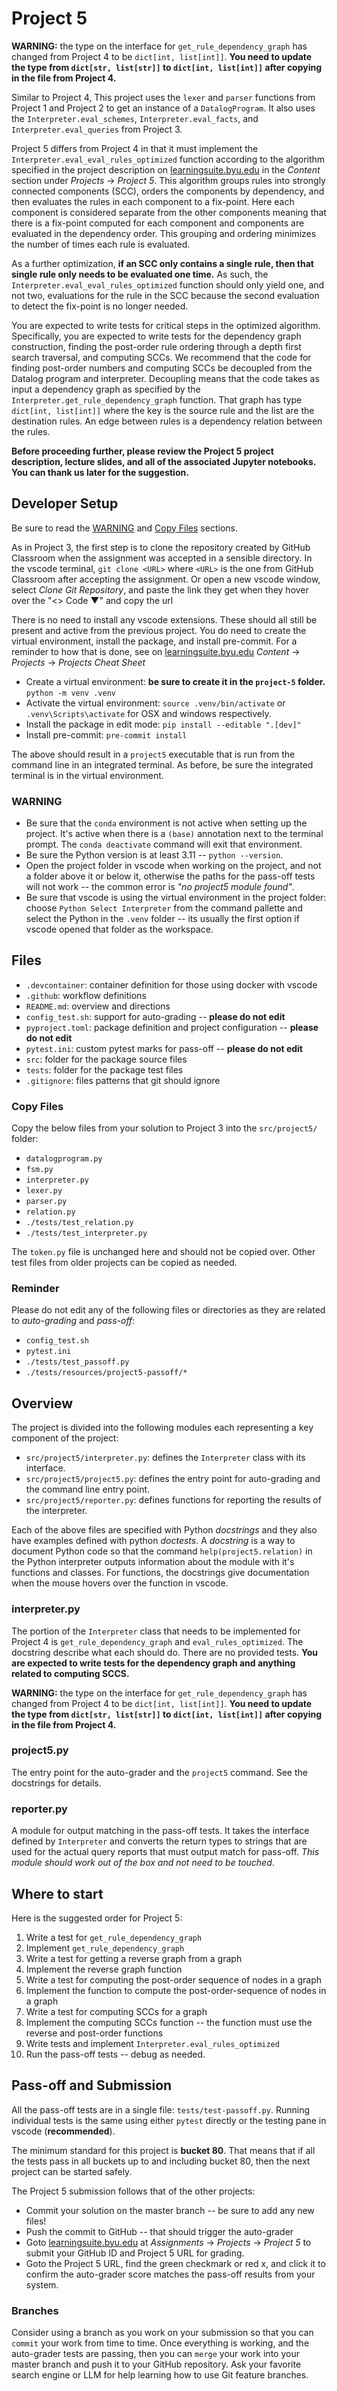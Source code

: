 # Project 5

**WARNING:** the type on the interface for `get_rule_dependency_graph` has changed from Project 4 to be `dict[int, list[int]]`. **You need to update the type from `dict[str, list[str]]` to `dict[int, list[int]]` after copying in the file from Project 4.**

Similar to Project 4, This project uses the `lexer` and `parser` functions from Project 1 and Project 2 to get an instance of a `DatalogProgram`. It also uses the `Interpreter.eval_schemes`, `Interpreter.eval_facts`, and `Interpreter.eval_queries` from Project 3.

Project 5 differs from Project 4 in that it must implement the `Interpreter.eval_eval_rules_optimized` function according to the algorithm specified in the project description on [learningsuite.byu.edu](http://learningsuite.byu.edu) in the _Content_ section under _Projects_ -> _Project 5_. This algorithm groups rules into strongly connected components (SCC), orders the components by dependency, and then evaluates the rules in each component to a fix-point. Here each component is considered separate from the other components meaning that there is a fix-point computed for each component and components are evaluated in the dependency order. This grouping and ordering minimizes the number of times each rule is evaluated.

As a further optimization, **if an SCC only contains a single rule, then that single rule only needs to be evaluated one time.** As such, the `Interpreter.eval_eval_rules_optimized` function should only yield one, and not two, evaluations for the rule in the SCC because the second evaluation to detect the fix-point is no longer needed.

You are expected to write tests for critical steps in the optimized algorithm. Specifically, you are expected to write tests for the dependency graph construction, finding the post-order rule ordering through a depth first search traversal, and computing SCCs. We recommend that the code for finding post-order numbers and computing SCCs be decoupled from the Datalog program and interpreter. Decoupling means that the code takes as input a dependency graph as specified by the `Interpreter.get_rule_dependency_graph` function. That graph has type `dict[int, list[int]]` where the key is the source rule and the list are the destination rules. An edge between rules is a dependency relation between the rules.

**Before proceeding further, please review the Project 5 project description, lecture slides, and all of the associated Jupyter notebooks. You can thank us later for the suggestion.**

## Developer Setup

Be sure to read the [WARNING](#warning) and [Copy Files](#copy-files) sections.

As in Project 3, the first step is to clone the repository created by GitHub Classroom when the assignment was accepted in a sensible directory. In the vscode terminal, `git clone <URL>` where `<URL>` is the one from GitHub Classroom after accepting the assignment. Or open a new vscode window, select _Clone Git Repository_, and paste the link they get when they hover over the "<> Code ▼" and copy the url

There is no need to install any vscode extensions. These should all still be present and active from the previous project. You do need to create the virtual environment, install the package, and install pre-commit. For a reminder to how that is done, see on [learningsuite.byu.edu](https://learningsuite.byu.edu) _Content_ &rarr; _Projects_ &rarr; _Projects Cheat Sheet_

  * Create a virtual environment: **be sure to create it in the `project-5` folder.** `python -m venv .venv`
  * Activate the virtual environment: `source .venv/bin/activate` or `.venv\Scripts\activate` for OSX and windows respectively.
  * Install the package in edit mode: `pip install --editable ".[dev]"`
  * Install pre-commit: `pre-commit install`

The above should result in a `project5` executable that is run from the command line in an integrated terminal. As before, be sure the integrated terminal is in the virtual environment.

### WARNING

  * Be sure that the `conda` environment is not active when setting up the project. It's active when there is a `(base)` annotation next to the terminal prompt. The `conda deactivate` command will exit that environment.
  * Be sure the Python version is at least 3.11 -- `python --version`.
  * Open the project folder in vscode when working on the project, and not a folder above it or below it, otherwise the paths for the pass-off tests will not work -- the common error is _"no project5 module found"_.
  * Be sure that vscode is using the virtual environment in the project folder: choose `Python Select Interpreter` from the command pallette and select the Python in the `.venv` folder -- its usually the first option if vscode opened that folder as the workspace.

## Files

  * `.devcontainer`: container definition for those using docker with vscode
  * `.github`: workflow definitions
  * `README.md`: overview and directions
  * `config_test.sh`: support for auto-grading -- **please do not edit**
  * `pyproject.toml`: package definition and project configuration -- **please do not edit**
  * `pytest.ini`: custom pytest marks for pass-off -- **please do not edit**
  * `src`: folder for the package source files
  * `tests`: folder for the package test files
  * `.gitignore`: files patterns that git should ignore

### Copy Files

Copy the below files from your solution to Project 3 into the `src/project5/` folder:

  * `datalogprogram.py`
  * `fsm.py`
  * `interpreter.py`
  * `lexer.py`
  * `parser.py`
  * `relation.py`
  * `./tests/test_relation.py`
  * `./tests/test_interpreter.py`

The `token.py` file is unchanged here and should not be copied over. Other test files from older projects can be copied as needed.

### Reminder

Please do not edit any of the following files or directories as they are related to _auto-grading_ and _pass-off_:

  * `config_test.sh`
  * `pytest.ini`
  * `./tests/test_passoff.py`
  * `./tests/resources/project5-passoff/*`

## Overview

The project is divided into the following modules each representing a key component of the project:

  * `src/project5/interpreter.py`: defines the `Interpreter` class with its interface.
  * `src/project5/project5.py`: defines the entry point for auto-grading and the command line entry point.
  * `src/project5/reporter.py`: defines functions for reporting the results of the interpreter.

Each of the above files are specified with Python _docstrings_ and they also have examples defined with python _doctests_. A _docstring_ is a way to document Python code so that the command `help(project5.relation)` in the Python interpreter outputs information about the module with it's functions and classes. For functions, the docstrings give documentation when the mouse hovers over the function in vscode.

### interpreter.py

The portion of the `Interpreter` class that needs to be implemented for Project 4 is `get_rule_dependency_graph` and `eval_rules_optimized`. The docstring describe what
each should do. There are no provided tests. **You are expected to write tests for the dependency graph and anything related to computing SCCS.**

**WARNING:** the type on the interface for `get_rule_dependency_graph` has changed from Project 4 to be `dict[int, list[int]]`. **You need to update the type from `dict[str, list[str]]` to `dict[int, list[int]]` after copying in the file from Project 4.**

### project5.py

The entry point for the auto-grader and the `project5` command. See the docstrings for details.

### reporter.py

A module for output matching in the pass-off tests. It takes the interface defined by `Interpreter` and converts the return types to strings that are used for the actual query reports that must output match for pass-off. _This module should work out of the box and not need to be touched_.

## Where to start

Here is the suggested order for Project 5:

1. Write a test for `get_rule_dependency_graph`
1. Implement `get_rule_dependency_graph`
1. Write a test for getting a reverse graph from a graph
1. Implement the reverse graph function
1. Write a test for computing the post-order sequence of nodes in a graph
1. Implement the function to compute the post-order-sequence of nodes in a graph
1. Write a test for computing SCCs for a graph
1. Implement the computing SCCs function -- the function must use the reverse and post-order functions
1. Write tests and implement `Interpreter.eval_rules_optimized`
1. Run the pass-off tests -- debug as needed.

## Pass-off and Submission

All the pass-off tests are in a single file: `tests/test-passoff.py`. Running individual tests is the same using either `pytest` directly or the testing pane in vscode (**recommended**).

The minimum standard for this project is **bucket 80**. That means that if all the tests pass in all buckets up to and including bucket 80, then the next project can be started safely.

The Project 5 submission follows that of the other projects:

  * Commit your solution on the master branch -- be sure to add any new files!
  * Push the commit to GitHub -- that should trigger the auto-grader
  * Goto [learningsuite.byu.edu](https://learningsuite.byu.edu) at _Assignments_ &rarr; _Projects_ &rarr; _Project 5_ to submit your GitHub ID and Project 5 URL for grading.
  * Goto the Project 5 URL, find the green checkmark or red x, and click it to confirm the auto-grader score matches the pass-off results from your system.

### Branches

Consider using a branch as you work on your submission so that you can `commit` your work from time to time. Once everything is working, and the auto-grader tests are passing, then you can `merge` your work into your master branch and push it to your GitHub repository. Ask your favorite search engine or LLM for help learning how to use Git feature branches.
